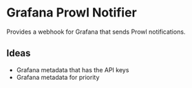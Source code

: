 # Grafana Prowl Notifier

Provides a webhook for Grafana that sends Prowl notifications.

## Ideas
* Grafana metadata that has the API keys
* Grafana metadata for priority
